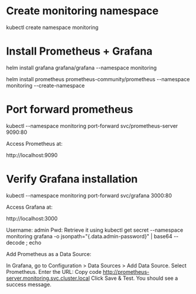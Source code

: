 # Create monitoring namespace

kubectl create namespace monitoring

# Install Prometheus + Grafana

helm install grafana grafana/grafana --namespace monitoring

helm install prometheus prometheus-community/prometheus --namespace monitoring --create-namespace

# Port forward prometheus

kubectl --namespace monitoring port-forward svc/prometheus-server 9090:80

Access Prometheus at:

http://localhost:9090

# Verify Grafana installation
kubectl --namespace monitoring port-forward svc/grafana 3000:80

Access Grafana at:

http://localhost:3000

Username: admin
Pwd: Retrieve it using 
kubectl get secret --namespace monitoring grafana -o jsonpath="{.data.admin-password}" | base64 --decode ; echo


Add Prometheus as a Data Source:

In Grafana, go to Configuration > Data Sources > Add Data Source.
Select Prometheus.
Enter the URL: 
Copy code
http://prometheus-server.monitoring.svc.cluster.local
Click Save & Test. You should see a success message.